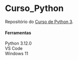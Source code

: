 # Curso_Python
Repositório do [Curso de Python 3](https://www.udemy.com/course/python-3-do-zero-ao-avancado/?couponCode=KEEPLEARNING). 

#### Ferramentas
Python 3.12.0</br>
VS Code</br>
Windows 11</br>
